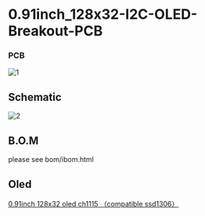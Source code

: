 # 0.91inch_128x32-I2C-OLED-Breakout-PCB

### PCB

![1](https://github.com/oldgerman/0.91inch_128x32-I2C-OLED-Breakout-PCB/blob/master/images/0.91inch_128x32-I2C-OLED-Breakout-PCB.png)

## Schematic

![2](https://github.com/oldgerman/0.91inch_128x32-I2C-OLED-Breakout-PCB/blob/master/images/0.91inch_128x32_oled_i2c_EVM_v1.0_sch.png)

## B.O.M

 please see bom/ibom.html

## Oled

[0.91inch 128x32 oled ch1115 （compatible ssd1306）](https://item.taobao.com/item.htm?id=608788330960)

